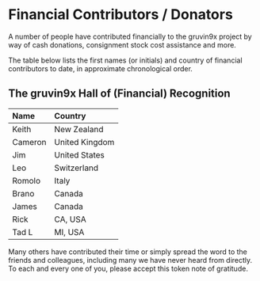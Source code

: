 # Financial Contributors / Donators #

A number of people have contributed financially to the gruvin9x project by way of cash donations, consignment stock cost assistance and more.

The table below lists the first names (or initials) and country of financial contributors to date, in approximate chronological order.

## The gruvin9x Hall of (Financial) Recognition ##

| **Name** | **Country** |
|:---------|:------------|
| Keith | New Zealand |
| Cameron | United Kingdom |
| Jim | United States |
| Leo | Switzerland |
| Romolo | Italy |
| Brano | Canada |
| James | Canada |
| Rick | CA, USA |
| Tad L | MI, USA |

Many others have contributed their time or simply spread the word to the friends and colleagues, including many we have never heard from directly. To each and every one of you, please accept this token note of gratitude.
